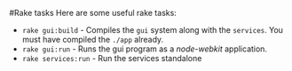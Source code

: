 #Rake tasks
Here are some useful rake tasks:

  * `rake gui:build` - Compiles the `gui` system along with the `services`. You must have compiled the `./app` already.
  * `rake gui:run` - Runs the gui program as a *node-webkit* application.
  * `rake services:run` - Run the services standalone
